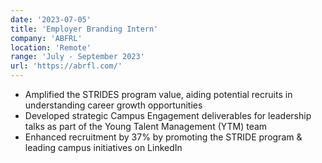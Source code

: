 ```yaml
---
date: '2023-07-05'
title: 'Employer Branding Intern'
company: 'ABFRL'
location: 'Remote'
range: 'July - September 2023'
url: 'https://abrfl.com/'
---
```


- Amplified the STRIDES program value, aiding potential recruits in understanding career growth opportunities
- Developed strategic Campus Engagement deliverables for leadership talks as part of the Young Talent Management (YTM) team
- Enhanced recruitment by 37% by promoting the STRIDE program & leading campus initiatives on LinkedIn
